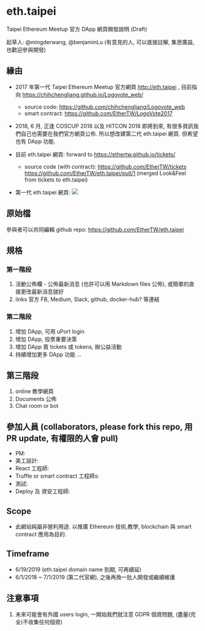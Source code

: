 # eth.taipei
Taipei Ethereum Meetup 官方 DApp 網頁開發說明 (Draft)

起草人: @mingderwang, @benjaminLu
(有意見的人, 可以直接註解, 集思廣益, 也歡迎參與開發)

## 緣由
- 2017 年第一代 Taipei Ethereum Meetup 官方網頁 http://eth.taipei , 目前指向 https://chihchengliang.github.io/Logovote_web/
  - source code: https://github.com/chihchengliang/Logovote_web
  - smart contract: https://github.com/EtherTW/LogoVote2017

- 2018, 6 月, 正逢 COSCUP 2018 以及 HITCON 2018 即將到來, 有很多資訊我們自己也需要在我們官方網頁公布. 所以想改建第二代 eth.taipei 網頁. 但希望也有 DApp 功能.
  
- 目前 eth.taipei 網頁: forward to https://ethertw.github.io/tickets/
  - source code (with contract): https://github.com/EtherTW/tickets
  https://github.com/EtherTW/eth.taipei/pull/1 (merged Look&Feel from tickets to eth.taipei)

- 第一代 eth.taipei 網頁:
![](https://d2mxuefqeaa7sj.cloudfront.net/s_72AC820642B2C438F435E454206A65A5DEDEB9627652E7FB0F6F3F19910DB86E_1527956665038_Screen+Shot+2018-06-03+at+12.24.07+AM.png)

## 原始檔
參與者可以共同編輯
github repo: https://github.com/EtherTW/eth.taipei

## 規格

### 第一階段
1. 活動公佈欄 - 公佈最新消息 (也許可以用 Markdown files 公佈), 或簡單的直接更改最新消息就好
2. links 官方 FB, Medium, Slack, github, docker-hub? 等連結

### 第二階段
1. 增加 DApp, 可用 uPort login
2. 增加 DApp, 投票重要決策
3. 增加 DApp 賣 tickets 或 tokens, 辦公益活動
4. 持續增加更多 DApp 功能 …

## 第三階段
1. online 教學網頁
2. Documents 公佈
3. Chat room or bot

## 參加人員 (collaborators, please fork this repo, 用 PR update, 有權限的人會 pull)
- PM:
- 美工設計:
- React 工程師:
- Truffle or smart contract 工程師s:
- 測試:
- Deploy 及 資安工程師:

## Scope
- 此網站純屬非營利用途. 以推廣 Ethereum 技術,教學, blockchain 與 smart contract 應用為目的.

## Timeframe
- 6/19/2019 (eth.taipei domain name 到期, 可再續延)
- 6/1/2018 ~ 7/1/2019 (第二代官網), 之後再換一批人開發或繼續維護

## 注意事項
1. 未來可能會有外國 users login, 一開始我們就注意 GDPR 個資問題, (盡量(完全)不收集任何個資)
